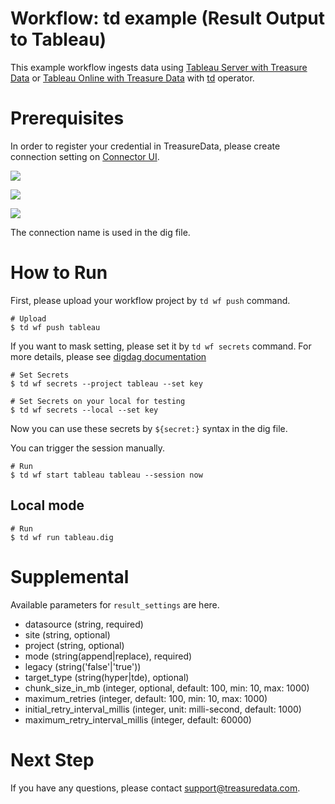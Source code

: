 # Workflow: td example (Result Output to Tableau)

This example workflow ingests data using [Tableau Server with Treasure Data](https://tddocs.atlassian.net/wiki/spaces/PD/pages/1082963/Tableau+Server+Export+Integration) or [Tableau Online with Treasure Data](https://tddocs.atlassian.net/wiki/spaces/PD/pages/1081683/Tableau+Online+Export+Integration) with [td](https://docs.digdag.io/operators/td.html) operator.

# Prerequisites

In order to register your credential in TreasureData, please create connection setting on [Connector UI](https://console.treasuredata.com/app/connections).

![](https://t.gyazo.com/teams/treasure-data/36e2c7e98f3b9b800417926c5fb4f6f6.png)

![](https://t.gyazo.com/teams/treasure-data/fcf8d3bf8776ce49486119c70881789a.png)

![](https://t.gyazo.com/teams/treasure-data/1f0d577b1ec1fdf6b25f140edbeaf5b6.png)

The connection name is used in the dig file.

# How to Run

First, please upload your workflow project by `td wf push` command.

    # Upload
    $ td wf push tableau

If you want to mask setting, please set it by `td wf secrets` command. For more details, please see [digdag documentation](https://docs.digdag.io/command_reference.html#secrets)

    # Set Secrets
    $ td wf secrets --project tableau --set key

    # Set Secrets on your local for testing
    $ td wf secrets --local --set key

Now you can use these secrets by `${secret:}` syntax in the dig file.

You can trigger the session manually.

    # Run
    $ td wf start tableau tableau --session now

## Local mode

    # Run
    $ td wf run tableau.dig

# Supplemental

Available parameters for `result_settings` are here.

- datasource (string, required)
- site (string, optional)
- project (string, optional)
- mode (string(append|replace), required)
- legacy (string('false'|'true'))
- target_type (string(hyper|tde), optional)
- chunk_size_in_mb (integer, optional, default: 100, min: 10, max: 1000)
- maximum_retries (integer, default: 100, min: 10, max: 1000)
- initial_retry_interval_millis (integer, unit: milli-second, default: 1000)
- maximum_retry_interval_millis (integer, default: 60000)

# Next Step


If you have any questions, please contact support@treasuredata.com.

